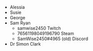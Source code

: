 - Alessia
- Susie
- George
- Sam Ryan
	- samwise2450 Twitch
	- 76561198049196790 Steam
	- SamWise2450#4965 (old) Discord
- Dr Simon Clark